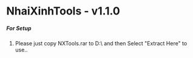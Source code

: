 # NhaiXinhTools - v1.1.0
##### For Setup
1. Please just copy NXTools.rar to D:\ and then Select "Extract Here" to use..
